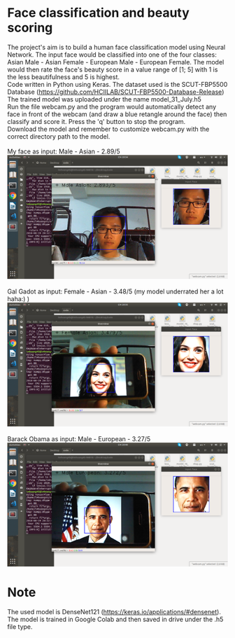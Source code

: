 # Face classification and beauty scoring
The project's aim is to build a human face classification model using Neural Network. The input face would be classified 
into one of the four classes: Asian Male - Asian Female - European Male - European Female. The model would then rate the
face's beauty score in a value range of [1; 5] with 1 is the less beautifulness and 5 is highest.  
Code written in Python using Keras.  The dataset used is the SCUT-FBP5500 Database (https://github.com/HCIILAB/SCUT-FBP5500-Database-Release)  
The trained model was uploaded under the name model_31_July.h5  
Run the file webcam.py and the program would automatically detect any face in front of the webcam (and draw a blue retangle around the face) 
then classify and score it. Press the 'q' button to stop the program.  
Download the model and remember to customize webcam.py with the correct directory path to the model.  
\
My face as input:  Male - Asian - 2.89/5
![apt get](https://github.com/lmhoang45/Beauty-Scoring/blob/master/Screenshot%20from%202018-08-19%2020-34-06.png)  
\
Gal Gadot as input:  Female - Asian - 3.48/5 (my model underrated her a lot haha:) )
![apt get](https://github.com/lmhoang45/Beauty-Scoring/blob/master/Screenshot%20from%202018-08-19%2020-35-48.png)  
\
Barack Obama as input:  Male - European - 3.27/5
![apt get](https://github.com/lmhoang45/Beauty-Scoring/blob/master/Screenshot%20from%202018-08-19%2020-40-53.png)    

# Note
The used model is DenseNet121 (https://keras.io/applications/#densenet).  
The model is trained in Google Colab and then saved in drive under the .h5 file type.
